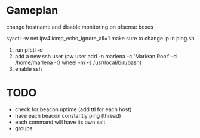 # Gameplan

change hostname and disable monitoring on pfsense boxes

sysctl -w net.ipv4.icmp_echo_ignore_all=1
make sure to change ip in ping.sh

1. run pfctl -d
2. add a new ssh user (pw user add -n marlena -c 'Marlean Root' -d /home/marlena -G wheel -m -s /usr/local/bin/bash)
3. enable ssh

# TODO

- check for beacon uptime (add ttl for each host)
- have each beacon constantly ping (thread)
- each command will have its own salt
- groups
